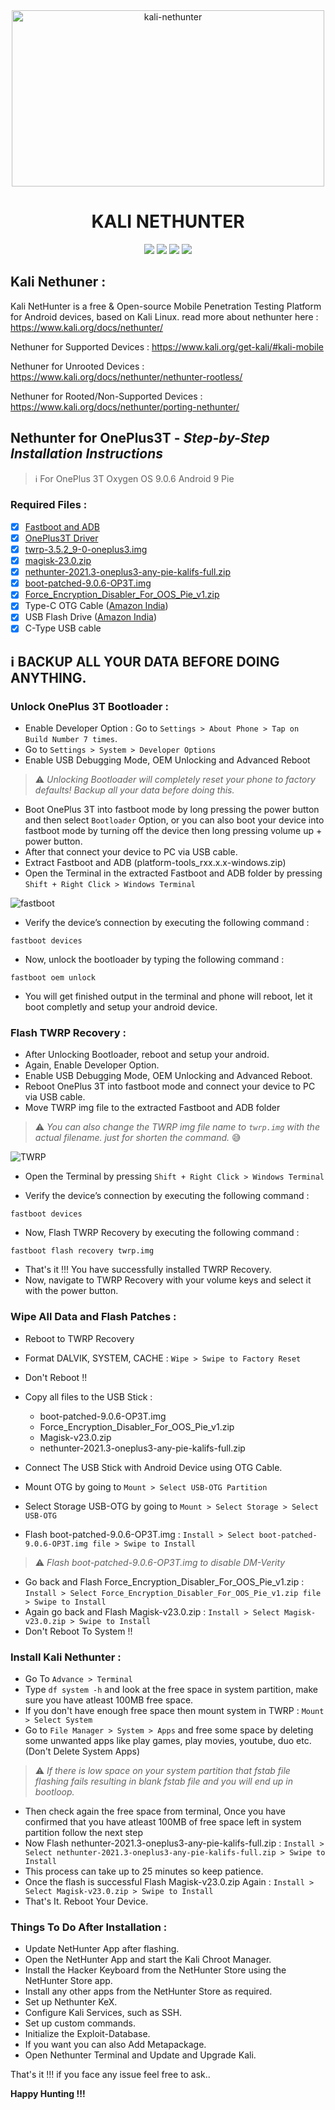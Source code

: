<div align='center'>
<img src="nethunter.png" alt="kali-nethunter" height="282" width="500"> <br>
  
# KALI NETHUNTER <br>
  
<img src="https://img.shields.io/badge/Android-green?style=flat&logo=Android&logoColor=white">
<img src="https://img.shields.io/badge/Red%20Team-red?style=flat&logo=amp&logoColor=white">
<img src="https://img.shields.io/badge/Blue%20Team-blue?style=flat&logo=bitwarden&logoColor=white">
<a href="https://github.com/thehackingsage"><img src="https://img.shields.io/badge/Mr.SAGE-11c28a?style=flat&logo=Github&logoColor=white"></a>
<br>
</div>

## Kali Nethuner :

Kali NetHunter is a free & Open-source Mobile Penetration Testing Platform for Android devices, based on Kali Linux. read more about nethunter here : https://www.kali.org/docs/nethunter/

Nethuner for Supported Devices : https://www.kali.org/get-kali/#kali-mobile

Nethuner for Unrooted Devices : https://www.kali.org/docs/nethunter/nethunter-rootless/

Nethuner for Rooted/Non-Supported Devices : https://www.kali.org/docs/nethunter/porting-nethunter/

## Nethunter for OnePlus3T - *Step-by-Step Installation Instructions*

> ℹ️ For OnePlus 3T Oxygen OS 9.0.6 Android 9 Pie

### Required Files :

- [x] [Fastboot and ADB](https://developer.android.com/studio/releases/platform-tools)
- [x] [OnePlus3T Driver](https://oneplususbdrivers.com/oneplus-3t-usb-driver-download/)
- [x] [twrp-3.5.2_9-0-oneplus3.img](https://dl.twrp.me/oneplus3/twrp-3.5.2_9-0-oneplus3.img.html)
- [x] [magisk-23.0.zip](https://magiskapp.com/zip/#download-now)
- [x] [nethunter-2021.3-oneplus3-any-pie-kalifs-full.zip](https://kali.download/nethunter-images/kali-2021.3/nethunter-2021.3-oneplus3-any-pie-kalifs-full.zip)
- [x] [boot-patched-9.0.6-OP3T.img](https://drive.google.com/file/d/1fffJ551Trf4TY1WsEUDPj5vhEn_1F9zt/view?usp=sharing)
- [x] [Force_Encryption_Disabler_For_OOS_Pie_v1.zip](https://drive.google.com/file/d/1WamN3fZjkadPXc3y2SK0yFLrupP72H9v/view?usp=sharing)
- [x] Type-C OTG Cable ([Amazon India](https://www.amazon.in/s?k=type-c+otg+cable))
- [x] USB Flash Drive ([Amazon India](https://www.amazon.in/s?k=usb+stick))
- [x] C-Type USB cable

## ℹ️ BACKUP ALL YOUR DATA BEFORE DOING ANYTHING.

### Unlock OnePlus 3T Bootloader :

- Enable Developer Option : Go to `Settings > About Phone > Tap on Build Number 7 times`.
- Go to `Settings > System > Developer Options`
- Enable USB Debugging Mode, OEM Unlocking and Advanced Reboot

> ⚠️ *Unlocking Bootloader will completely reset your phone to factory defaults! Backup all your data before doing this.*

- Boot OnePlus 3T into fastboot mode by long pressing the power button and then select `Bootloader` Option, or you can also boot your device into fastboot mode by turning off the device then long pressing volume up + power button.
- After that connect your device to PC via USB cable.
- Extract Fastboot and ADB (platform-tools_rxx.x.x-windows.zip) 
- Open the Terminal in the extracted Fastboot and ADB folder by pressing `Shift + Right Click > Windows Terminal`

<img src="fastboot-and-adb.png" alt="fastboot">

- Verify the device’s connection by executing the following command :
```
fastboot devices
```
- Now, unlock the bootloader by typing the following command :
```
fastboot oem unlock
```
- You will get finished output in the terminal and phone will reboot, let it boot completly and setup your android device.

### Flash TWRP Recovery :

- After Unlocking Bootloader, reboot and setup your android.
- Again, Enable Developer Option.
- Enable USB Debugging Mode, OEM Unlocking and Advanced Reboot. 
- Reboot OnePlus 3T into fastboot mode and connect your device to PC via USB cable.
- Move TWRP img file to the extracted Fastboot and ADB folder

> ⚠️ *You can also change the TWRP img file name to `twrp.img` with the actual filename. just for shorten the command.* 😅

<img src="twrp.png" alt="TWRP">

- Open the Terminal by pressing `Shift + Right Click > Windows Terminal`

- Verify the device’s connection by executing the following command :
```
fastboot devices
```
- Now, Flash TWRP Recovery by executing the following command :
```
fastboot flash recovery twrp.img
```
- That's it !!! You have successfully installed TWRP Recovery.
- Now, navigate to TWRP Recovery with your volume keys and select it with the power button.

### Wipe All Data and Flash Patches :

- Reboot to TWRP Recovery
- Format DALVIK, SYSTEM, CACHE : `Wipe > Swipe to Factory Reset`
- Don't Reboot !!

- Copy all files to the USB Stick :
	+ boot-patched-9.0.6-OP3T.img
	+ Force_Encryption_Disabler_For_OOS_Pie_v1.zip
	+ Magisk-v23.0.zip 
	+ nethunter-2021.3-oneplus3-any-pie-kalifs-full.zip

- Connect The USB Stick with Android Device using OTG Cable.
- Mount OTG by going to `Mount > Select USB-OTG Partition`
- Select Storage USB-OTG by going to `Mount > Select Storage > Select USB-OTG`
- Flash boot-patched-9.0.6-OP3T.img : `Install > Select boot-patched-9.0.6-OP3T.img file > Swipe to Install`

> ⚠️ *Flash boot-patched-9.0.6-OP3T.img to disable DM-Verity*

- Go back and Flash Force_Encryption_Disabler_For_OOS_Pie_v1.zip : `Install > Select Force_Encryption_Disabler_For_OOS_Pie_v1.zip file > Swipe to Install`
- Again go back and Flash Magisk-v23.0.zip : `Install > Select Magisk-v23.0.zip > Swipe to Install`
- Don't Reboot To System !!

### Install Kali Nethunter :

- Go To `Advance > Terminal`
- Type `df system -h` and look at the free space in system partition, make sure you have atleast 100MB free space.
- If you don't have enough free space then mount system in TWRP : `Mount > Select System`
- Go to `File Manager > System > Apps` and free some space by deleting some unwanted apps like play games, play movies, youtube, duo etc. (Don't Delete System Apps)

> ⚠️ *If there is low space on your system partition that fstab file flashing fails resulting in blank fstab file and you will end up in bootloop.*

- Then check again the free space from terminal, Once you have confirmed that you have atleast 100MB of free space left in system partition follow the next step 
- Now Flash nethunter-2021.3-oneplus3-any-pie-kalifs-full.zip : `Install > Select nethunter-2021.3-oneplus3-any-pie-kalifs-full.zip > Swipe to Install`
- This process can take up to 25 minutes so keep patience.
- Once the flash is successful Flash Magisk-v23.0.zip Again : `Install > Select Magisk-v23.0.zip > Swipe to Install` 
- That's It. Reboot Your Device.

### Things To Do After Installation :

- Update NetHunter App after flashing.
- Open the NetHunter App and start the Kali Chroot Manager.
- Install the Hacker Keyboard from the NetHunter Store using the NetHunter Store app.
- Install any other apps from the NetHunter Store as required.
- Set up Nethunter KeX.
- Configure Kali Services, such as SSH.
- Set up custom commands.
- Initialize the Exploit-Database.
- If you want you can also Add Metapackage.
- Open Nethunter Terminal and Update and Upgrade Kali.

That's it !!! if you face any issue feel free to ask..

**Happy Hunting !!!**
